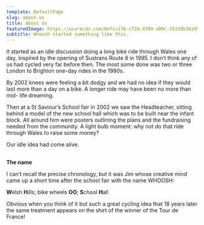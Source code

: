 ```yaml
---
template: DefaultPage
slug: about-us
title: About Us
featuredImage: https://ucarecdn.com/0efcc17b-c72d-4399-a89c-35339b362d99/
subtitle: Whoosh started something like this.
---
```

It started as an idle discussion doing a long bike ride
through Wales one day, inspired by the opening
of Sustrans Route 8 in 1995. I don’t think any
of us had cycled very far before then. The most
some done was two or three London to Brighton
one-day rides in the 1980s.

 By 2002  knees
were feeling a bit dodgy and we had no idea if
they would last more than a day on a bike. A
longer ride may have been no more than mid-
life dreaming.


Then at a St Saviour’s School fair in 2002 we saw the
Headteacher, sitting behind
a model of the new school hall which was to be
built near the infant block. All around him were
posters outlining the plans and the fundraising
needed from the community. A light bulb
moment: why not do that ride through Wales to
raise some money?


Our idle idea had come alive. 

## 
**The name**


I can’t recall the precise chronology, but it was
Jim whose creative mind came up a short time
after the school fair with the name WHOOSH:


**W**elsh **H**ills; bike wheels **OO**; **S**chool **H**all


Obvious when you think of it but such a great
cycling idea that 18 years later the same
treatment appears on the shirt of the winner of
the Tour de France!